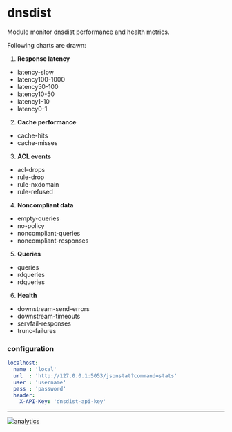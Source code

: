 # dnsdist

Module monitor dnsdist performance and health metrics.

Following charts are drawn:

1.  **Response latency**

-   latency-slow
-   latency100-1000
-   latency50-100
-   latency10-50
-   latency1-10
-   latency0-1

2.  **Cache performance**

-   cache-hits
-   cache-misses

3.  **ACL events**

-   acl-drops
-   rule-drop
-   rule-nxdomain
-   rule-refused

4.  **Noncompliant data**

-   empty-queries
-   no-policy
-   noncompliant-queries
-   noncompliant-responses

5.  **Queries**

-   queries
-   rdqueries
-   rdqueries

6.  **Health**

-   downstream-send-errors
-   downstream-timeouts
-   servfail-responses
-   trunc-failures

### configuration

```yaml
localhost:
  name : 'local'
  url  : 'http://127.0.0.1:5053/jsonstat?command=stats'
  user : 'username'
  pass : 'password'
  header:
    X-API-Key: 'dnsdist-api-key'
```

- - -

[![analytics](https://www.google-analytics.com/collect?v=1&aip=1&t=pageview&_s=1&ds=github&dr=https%3A%2F%2Fgithub.com%2Fnetdata%2Fnetdata&dl=https%3A%2F%2Fmy-netdata.io%2Fgithub%2Fcollectors%2Fpython.d.plugin%2Fdnsdist%2FREADME&_u=MAC~&cid=5792dfd7-8dc4-476b-af31-da2fdb9f93d2&tid=UA-64295674-3)]()

